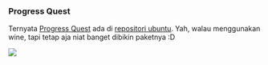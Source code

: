 ### Progress Quest

Ternyata [Progress Quest](http://progressquest.com/) ada di [repositori ubuntu](http://packages.ubuntu.com/hardy/games/pq). Yah, walau menggunakan wine, tapi tetap aja niat banget dibikin paketnya :D

[![](http://kriwil.com/images/19t.png)](http://kriwil.com/images/19.png)

<!-- METADATA: {"time": "2008-10-13 17:13:37", "title": "Progress Quest"} -->

